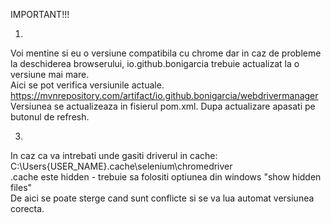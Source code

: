 IMPORTANT!!!

1.  
Voi mentine si eu o versiune compatibila cu chrome dar in caz de probleme la deschiderea browserului, io.github.bonigarcia trebuie actualizat la o versiune mai mare.  
Aici se pot verifica versiunile actuale. 
https://mvnrepository.com/artifact/io.github.bonigarcia/webdrivermanager  
Versiunea se actualizeaza in fisierul pom.xml. Dupa actualizare apasati pe butonul de refresh.    

3.  
In caz ca va intrebati unde gasiti driverul in cache:  
C:\Users\{USER_NAME}\.cache\selenium\chromedriver  
.cache este hidden - trebuie sa folositi optiunea din windows "show hidden files"  
De aici se poate sterge cand sunt conflicte si se va lua automat versiunea corecta.  
